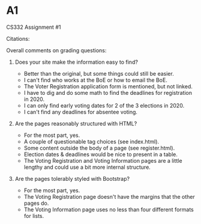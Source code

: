 # A1
CS332 Assignment #1

Citations:

Overall comments on grading questions:

1) Does your site make the information easy to find?
    - Better than the original, but some things could still be easier.
    - I can't find who works at the BoE or how to email the BoE.
    - The Voter Registration application form is mentioned, but not linked.
    - I have to dig and do some math to find the deadlines for registration in 2020.
    - I can only find early voting dates for 2 of the 3 elections in 2020.
    - I can't find any deadlines for absentee voting.

2) Are the pages reasonably structured with HTML?
    - For the most part, yes.
    - A couple of questionable tag choices (see index.html).
    - Some content outside the body of a page (see register.html).
    - Election dates & deadlines would be nice to present in a table.
    - The Voting Registration and Voting Information pages are a little lengthy and could use a bit more internal structure.

3) Are the pages tolerably styled with Bootstrap?
    - For the most part, yes.
    - The Voting Registration page doesn't have the margins that the other pages do.
    - The Voting Information page uses no less than four different formats for lists.
